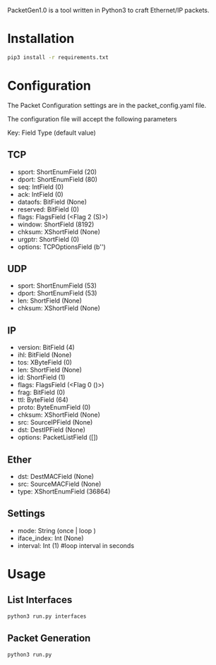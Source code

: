 PacketGen1.0 is a tool written in Python3 to craft Ethernet/IP packets.

# Installation
```bash
pip3 install -r requirements.txt
```
# Configuration
The Packet Configuration settings are in the packet_config.yaml file.

The configuration file will accept the following parameters

Key: Field Type (default value)
## TCP
- sport: ShortEnumField (20)
- dport: ShortEnumField (80)
- seq: IntField (0)
- ack: IntField (0)
- dataofs: BitField (None)
- reserved: BitField (0)
- flags: FlagsField (<Flag 2 (S)>)
- window: ShortField (8192)
- chksum: XShortField (None)
- urgptr: ShortField (0)
- options: TCPOptionsField (b'')
## UDP
- sport: ShortEnumField (53)
- dport: ShortEnumField (53)
- len: ShortField (None)
- chksum: XShortField (None)
## IP
- version: BitField (4)
- ihl: BitField (None)
- tos: XByteField (0)
- len: ShortField (None)
- id: ShortField (1)
- flags: FlagsField (<Flag 0 ()>)
- frag: BitField (0)
- ttl: ByteField (64)
- proto: ByteEnumField (0)
- chksum: XShortField (None)
- src: SourceIPField (None)
- dst: DestIPField (None)
- options: PacketListField ([])
## Ether
- dst: DestMACField (None)
- src: SourceMACField (None)
- type: XShortEnumField (36864)
## Settings
- mode: String (once | loop )
- iface_index: Int (None)
- interval: Int (1) #loop interval in seconds


# Usage
## List Interfaces
```bash
python3 run.py interfaces
```
## Packet Generation
```bash
python3 run.py
```
